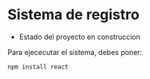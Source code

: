 <h1> Sistema de registro </h1>

- Estado del proyecto en construccion

Para ejececutar el sistema, debes poner:

```npm install react```


